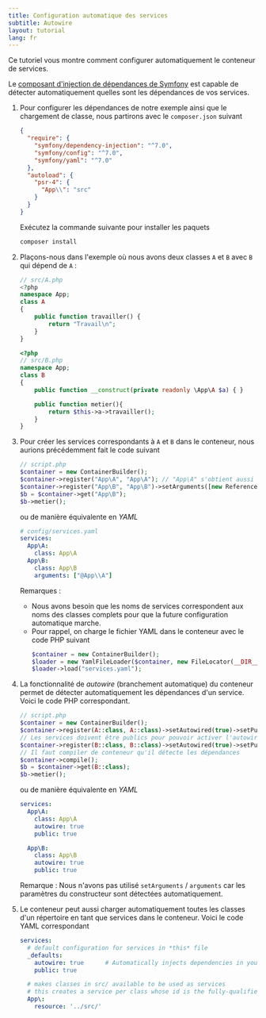 ```yaml
---
title: Configuration automatique des services
subtitle: Autowire
layout: tutorial
lang: fr
---
```


Ce tutoriel vous montre comment configurer automatiquement le conteneur de services.

Le [composant d'injection de dépendances de Symfony](https://symfony.com/doc/current/components/dependency_injection.html)
est capable de détecter automatiquement quelles sont les dépendances de vos services.

<!-- TODO avec une interface -->


1. Pour configurer les dépendances de notre exemple ainsi que le chargement de
   classe, nous partirons avec le `composer.json` suivant

   ```json
   {
     "require": {
       "symfony/dependency-injection": "^7.0",
       "symfony/config": "^7.0",
       "symfony/yaml": "^7.0"
     },
     "autoload": {
       "psr-4": {
         "App\\": "src"
       }
     }
   }
   ```

   Exécutez la commande suivante pour installer les paquets 

   ```bash
   composer install
   ```

2. Plaçons-nous dans l'exemple où nous avons deux classes `A` et `B` avec `B` qui dépend de `A` : 

    ```php
    // src/A.php
    <?php
    namespace App;
    class A
    {
        public function travailler() {
            return "Travail\n";
        }
    }
    ```
    ```php
    <?php
    // src/B.php    
    namespace App;    
    class B
    {
        public function __construct(private readonly \App\A $a) { }
    
        public function metier(){
            return $this->a->travailler();
        }
    }    
    ```

3. Pour créer les services correspondants à `A` et `B` dans le conteneur, nous
   aurions précédemment fait le code suivant 

   ```php
   // script.php
   $container = new ContainerBuilder();
   $container->register("App\A", "App\A"); // "App\A" s'obtient aussi avec A::class
   $container->register("App\B", "App\B")->setArguments([new Reference("App\A")]);   
   $b = $container->get("App\B");
   $b->metier();   
   ```

   ou de manière équivalente en *YAML*

   ```yaml
   # config/services.yaml
   services:
     App\A:
       class: App\A
     App\B:
       class: App\B
       arguments: ["@App\\A"]
   ```

   Remarques : 
   * Nous avons besoin que les noms de services correspondent aux noms des
   classes complets pour que la future configuration automatique marche.
   * Pour rappel, on charge le fichier YAML dans le conteneur avec le code PHP suivant
     ```php
     $container = new ContainerBuilder();
     $loader = new YamlFileLoader($container, new FileLocator(__DIR__ . "/config"));
     $loader->load("services.yaml");     
     ```

4. La fonctionnalité de *autowire* (branchement automatique) du conteneur permet
   de détecter automatiquement les dépendances d'un service. Voici le code PHP correspondant.

   ```php
   // script.php
   $container = new ContainerBuilder();
   $container->register(A::class, A::class)->setAutowired(true)->setPublic(true);
   // Les services doivent être publics pour pouvoir activer l'autowire
   $container->register(B::class, B::class)->setAutowired(true)->setPublic(true);
   // Il faut compiler de conteneur qu'il détecte les dépendances    
   $container->compile();   
   $b = $container->get(B::class);
   $b->metier(); 
   ```

   ou de manière équivalente en *YAML*

   ```yaml
   services:
     App\A:
       class: App\A
       autowire: true
       public: true
   
     App\B:
       class: App\B
       autowire: true
       public: true
   ```

   Remarque : Nous n'avons pas utilisé `setArguments` / `arguments` car les
   paramètres du constructeur sont détectées automatiquement.

4. Le conteneur peut aussi charger automatiquement toutes les classes d'un
   répertoire en tant que services dans le conteneur. Voici le code YAML
   correspondant

   ```yaml
   services:
     # default configuration for services in *this* file
     _defaults:
       autowire: true      # Automatically injects dependencies in your services.
       public: true
   
     # makes classes in src/ available to be used as services
     # this creates a service per class whose id is the fully-qualified class name
     App\:
       resource: '../src/'
   ```